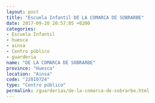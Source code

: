 ```yaml
---
layout: post
title: "Escuela Infantil DE LA COMARCA DE SOBRARBE"
date: 2017-09-20 20:57:05 +0200
categories:
- Escuela Infantil
- huesca
- ainsa
- Centro público
- guarderia
name: "DE LA COMARCA DE SOBRARBE"
province: "Huesca"
location: "Ainsa"
code: "22010724"
type: "Centro público"
permalink: /guarderias/de-la-comarca-de-sobrarbe.html
---
```

